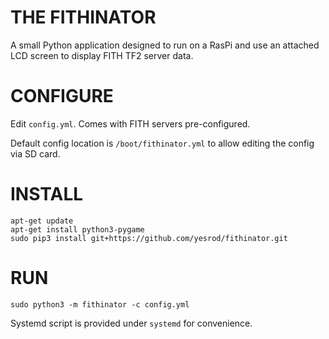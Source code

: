 THE FITHINATOR
==============

A small Python application designed to run on a RasPi and use an attached LCD screen to display FITH TF2 server data.

CONFIGURE
=========
Edit `config.yml`.  Comes with FITH servers pre-configured.

Default config location is `/boot/fithinator.yml` to allow editing the config via SD card.

INSTALL
=======
```
apt-get update
apt-get install python3-pygame
sudo pip3 install git+https://github.com/yesrod/fithinator.git
```

RUN
===
```
sudo python3 -m fithinator -c config.yml
```

Systemd script is provided under `systemd` for convenience.